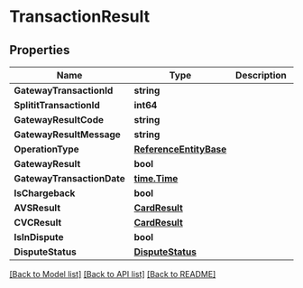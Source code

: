 # TransactionResult

## Properties

Name | Type | Description | Notes
------------ | ------------- | ------------- | -------------
**GatewayTransactionId** | **string** |  | [optional] 
**SplititTransactionId** | **int64** |  | 
**GatewayResultCode** | **string** |  | [optional] 
**GatewayResultMessage** | **string** |  | [optional] 
**OperationType** | [**ReferenceEntityBase**](ReferenceEntityBase.md) |  | [optional] 
**GatewayResult** | **bool** |  | 
**GatewayTransactionDate** | [**time.Time**](time.Time.md) |  | 
**IsChargeback** | **bool** |  | 
**AVSResult** | [**CardResult**](CardResult.md) |  | [optional] 
**CVCResult** | [**CardResult**](CardResult.md) |  | [optional] 
**IsInDispute** | **bool** |  | [optional] 
**DisputeStatus** | [**DisputeStatus**](DisputeStatus.md) |  | [optional] 

[[Back to Model list]](../README.md#documentation-for-models) [[Back to API list]](../README.md#documentation-for-api-endpoints) [[Back to README]](../README.md)


